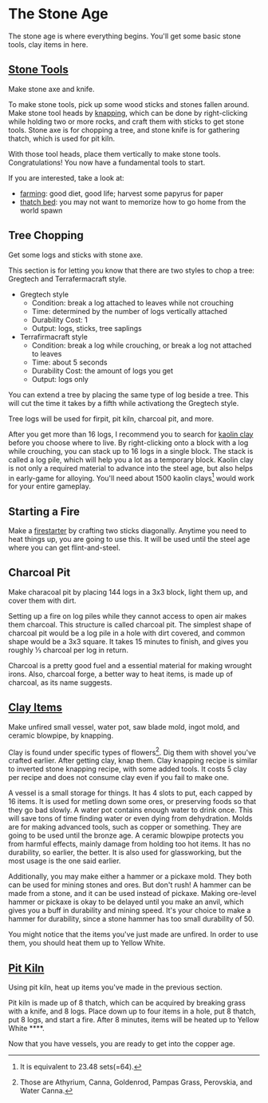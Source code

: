 # The Stone Age
The stone age is where everything begins. You'll get some basic stone tools, clay items in here.

## [Stone Tools](../../in-depth-topics/primitive-age/20250306153529.md)
Make stone axe and knife.

To make stone tools, pick up some wood sticks and stones fallen around. Make stone tool heads by [knapping](../../in-depth-topics/tfc-basics/20250308173354.md#knapping), which can be done by right-clicking while holding two or more rocks, and craft them with sticks to get stone tools. Stone axe is for chopping a tree, and stone knife is for gathering thatch, which is used for pit kiln.

With those tool heads, place them vertically to make stone tools. Congratulations! You now have a fundamental tools to start.

If you are interested, take a look at:
* [farming](../../in-depth-topics/primitive-age/20250307010726.md): good diet, good life; harvest some papyrus for paper
* [thatch bed](../../in-depth-topics/primitive-age/20250307015405.md#thatch-bed): you may not want to memorize how to go home from the world spawn

## Tree Chopping
Get some logs and sticks with stone axe.

This section is for letting you know that there are two styles to chop a tree: Gregtech and Terrafermacraft style.

* Gregtech style
    * Condition: break a log attached to leaves while not crouching
    * Time: determined by the number of logs vertically attached
    * Durability Cost: 1
    * Output: logs, sticks, tree saplings
* Terrafirmacraft style
    * Condition: break a log while crouching, or break a log not attached to leaves
    * Time: about 5 seconds
    * Durability Cost: the amount of logs you get
    * Output: logs only

You can extend a tree by placing the same type of log beside a tree. This will cut the time it takes by a fifth while activationg the Gregtech style.

Tree logs will be used for firpit, pit kiln, charcoal pit, and more.

After you get more than 16 logs, I recommend you to search for [kaolin clay](../../in-depth-topics/primitive-age/20250308163610.md#kaolinite-powder) before you choose where to live. By right-clicking onto a block with a log while crouching, you can stack up to 16 logs in a single block. The stack is called a log pile, which will help you a lot as a temporary block. Kaolin clay is not only a required material to advance into the steel age, but also helps in early-game for alloying. You'll need about 1500 kaolin clays[^1] would work for your entire gameplay.

## Starting a Fire
Make a [firestarter](../../in-depth-topics/primitive-age/20250309022123.md#Firestarter) by crafting two sticks diagonally. Anytime you need to heat things up, you are going to use this. It will be used until the steel age where you can get flint-and-steel.

## Charcoal Pit
Make characoal pit by placing 144 logs in a 3x3 block, light them up, and cover them with dirt.

Setting up a fire on log piles while they cannot access to open air makes them charcoal. This structure is called charcoal pit. The simplest shape of charcoal pit would be a log pile in a hole with dirt covered, and common shape would be a 3x3 square. It takes 15 minutes to finish, and gives you roughly ⅓ charcoal per log in return.

Charcoal is a pretty good fuel and a essential material for making wrought irons. Also, charcoal forge, a better way to heat items, is made up of charcoal, as its name suggests.

## [Clay Items](../../in-depth-topics/primitive-age/20250308175403.md)
Make unfired small vessel, water pot, saw blade mold, ingot mold, and ceramic blowpipe, by knapping.

Clay is found under specific types of flowers[^2]. Dig them with shovel you've crafted earlier. After getting clay, knap them. Clay knapping recipe is similar to inverted stone knapping recipe, with some added tools. It costs 5 clay per recipe and does not consume clay even if you fail to make one.

A vessel is a small storage for things. It has 4 slots to put, each capped by 16 items. It is used for metling down some ores, or preserving foods so that they go bad slowly. A water pot contains enough water to drink once. This will save tons of time finding water or even dying from dehydration. Molds are for making advanced tools, such as copper or something. They are going to be used until the bronze age. A ceramic blowpipe protects you from harmful effects, mainly damage from holding too hot items. It has no durability, so earlier, the better. It is also used for glassworking, but the most usage is the one said earlier.

Additionally, you may make either a hammer or a pickaxe mold. They both can be used for mining stones and ores. But don't rush! A hammer can be made from a stone, and it can be used instead of pickaxe. Making ore-level hammer or pickaxe is okay to be delayed until you make an anvil, which gives you a buff in durability and mining speed. It's your choice to make a hammer for durability, since a stone hammer has too small durability of 50.

You might notice that the items you've just made are unfired. In order to use them, you should heat them up to Yellow White.

## [Pit Kiln](../../in-depth-topics/primitive-age/20250309022123.md#pit-kiln)
Using pit kiln, heat up items you've made in the previous section.

Pit kiln is made up of 8 thatch, which can be acquired by breaking grass with a knife, and 8 logs. Place down up to four items in a hole, put 8 thatch, put 8 logs, and start a fire. After 8 minutes, items will be heated up to Yellow White ****.

Now that you have vessels, you are ready to get into the copper age.

[^1]: It is equivalent to 23.48 sets(=64).
[^2]: Those are Athyrium, Canna, Goldenrod, Pampas Grass, Perovskia, and Water Canna.
